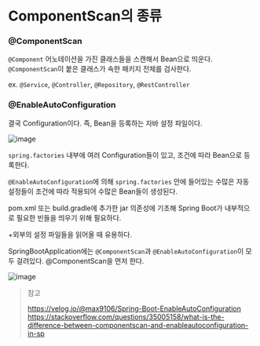 # ComponentScan의 종류

### @ComponentScan

`@Component` 어노테이션을 가진 클래스들을 스캔해서 Bean으로 띄운다. `@ComponentScan`이 붙은 클래스가 속한 패키지 전체를 검사한다.

ex. `@Service`, `@Controller`, `@Repository`, `@RestController`



### @EnableAutoConfiguration

결국 Configuration이다. 즉, Bean을 등록하는 자바 설정 파일이다.

![image](https://user-images.githubusercontent.com/19922698/86936383-e75ba280-c178-11ea-814d-4c50d9ebe608.png)

`spring.factories` 내부에 여러 Configuration들이 있고, 조건에 따라 Bean으로 등록한다.

`@EnableAutoConfiguration`에 의해 `spring.factories` 안에 들어있는 수많은 자동 설정들이 조건에 따라 적용되어 수많은 Bean들이 생성된다.



pom.xml 또는 build.gradle에 추가한 jar 의존성에 기초해 Spring Boot가 내부적으로 필요한 빈들을 띄우기 위해 필요하다.

+외부의 설정 파일들을 읽어올 때 유용하다.



SpringBootApplication에는 `@ComponentScan`과 `@EnableAutoConfiguration`이 모두 걸려있다. @ComponentScan을 먼저 한다.

![image](https://user-images.githubusercontent.com/19922698/86932552-7b773b00-c174-11ea-90da-d22fd67574d5.png)







> 참고
>
> https://velog.io/@max9106/Spring-Boot-EnableAutoConfiguration  
> https://stackoverflow.com/questions/35005158/what-is-the-difference-between-componentscan-and-enableautoconfiguration-in-sp